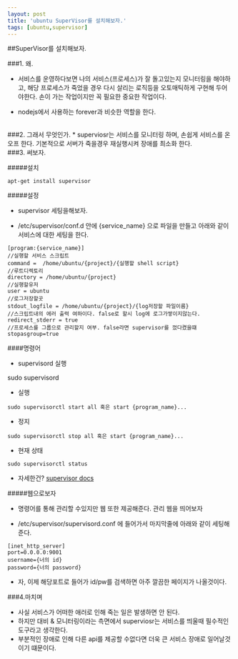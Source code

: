 ```yaml
---
layout: post
title: 'ubuntu SuperVisor를 설치해보자.'
tags: [ubuntu,supervisor]
---
```


##SuperVisor를 설치해보자.

###1. 왜.
* 서비스를 운영하다보면 나의 서비스(프로세스)가 잘 돌고있는지 모니터링을 해야하고, 해당 프로세스가 죽었을 경우 다시 살리는 로직등을 오토매틱하게 구현해 두어야한다. 
손이 가는 작업이지만 꼭 필요한 중요한 작업이다.

* nodejs에서 사용하는 forever과 비슷한 역할을 한다.

<br>
###2. 그래서 무엇인가.
* superviosr는 서비스를 모니터링 하며, 손쉽게 서비스를 온오프 한다. 기본적으로 서버가 죽을경우 재실행시켜 장애를 최소화 한다.

<br>
###3. 써보자.

#####설치

```
apt-get install supervisor
```

#####설정
* supervisor 세팅을해보자.

* /etc/supervisor/conf.d 안에 {service_name} 으로 파일을 만들고 아래와 같이 서비스에 대한 세팅을 한다.

```
[program:{service_name}]
//실행할 서비스 스크립트
command =  /home/ubuntu/{project}/{실행할 shell script}
//루트디렉토리
directory = /home/ubuntu/{project}
//실행할유저
user = ubuntu
//로그저장할곳
stdout_logfile = /home/ubuntu/{project}/{log저장할 파일이름}
//스크립트내의 에러 출력 여하이다. false로 할시 log에 로그가쌓이지않는다.
redirect_stderr = true
//프로세스를 그룹으로 관리할지 여부. false라면 supervisor를 껐다켰을떄 
stopasgroup=true
```


####명령어
* supervisord 실행

sudo supervisord

* 실행

```
sudo supervisorctl start all 혹은 start {program_name}...
```

* 정지

```
sudo supervisorctl stop all 혹은 start {program_name}...
```


* 현재 상태

```
sudo supervisorctl status
```


* 자세한건? [supervisor docs](http://supervisord.org/running.html)

#####웹으로보자

* 명령어를 통해 관리할 수있지만 웹 또한 제공해준다. 관리 웹을 띄어보자


* /etc/supervisor/supervisord.conf 에 들어가서 마지막줄에  아래와 같이 세팅해준다.

```
[inet_http_server]
port=0.0.0.0:9001
username={너의 id}
password={너의 password}
```

* 자, 이제 해당포트로 들어가 id/pw를 검색하면 아주 깔끔한 페이지가 나올것이다.

###4.마치며

* 사실 서비스가 어떠한 애러로 인해 죽는 일은 발생하면 안 된다.
* 하지만 대비 & 모니터링이라는 측면에서 superviosr는 서비스를 띄울때 필수적인 도구라고 생각한다. 
* 부분적인 장애로 인해 다른 api를 제공할 수없다면 더욱 큰 서비스 장애로 일어날것이기 떄문이다.







